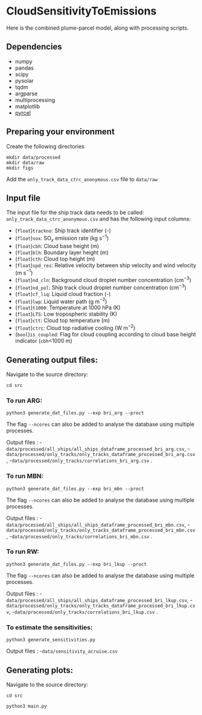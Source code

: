 # CloudSensitivityToEmissions

Here is the combined plume-parcel model, along with processing scripts.

## Dependencies

- numpy
- pandas
- scipy
- pysolar
- tqdm
- argparse
- multiprocessing
- matplotlib
- [pyrcel](https://github.com/darothen/pyrcel)

## Preparing your environment
Create the following directories
```
mkdir data/processed
mkdir data/raw
mkdir figs
```

Add the `only_track_data_ctrc_anonymous.csv` file to `data/raw`

## Input file

The input file for the ship track data needs to be called: `only_track_data_ctrc_anonymous.csv` and has the following input columns:

- (`float`)`trackno`: Ship track identifier (-)
- (`float`)`sox`: SO$`_x`$ emission rate (kg s$`^{-1}`$)
- (`float`)`cbh`: Cloud base height (m)
- (`float`)`blh`: Boundary layer height (m)
- (`float`)`cth`: Cloud top height (m)
- (`float`)`spd_res`: Relative velocity between ship velocity and wind velocity (m s$`^{-1}`$)
- (`float`)`nd_cln`: Background cloud droplet number concentration (cm$`^{-3}`$)
- (`float`)`nd_pol`: Ship track cloud droplet number concentration (cm$`^{-3}`$)
- (`float`)`cf_liq`: Liquid cloud fraction (-)
- (`float`)`lwp`: Liquid water path (g m$`^{-2}`$)
- (`float`)`t1000`: Temperature at 1000 hPa (K)
- (`float`)`LTS`: Low tropospheric stability (K)
- (`float`)`ctt`: Cloud top temperature (m)
- (`float`)`ctrc`: Cloud top radiative cooling (W m$`^{-2}`$)
- (`bool`)`is_coupled`: Flag for cloud coupling according to cloud base height indicator (`cbh`<1000 m)

## Generating output files:

Navigate to the source directory:
```
cd src
```

### To run ARG:
```
python3 generate_dat_files.py --exp bri_arg --proct
```
The flag `--ncores` can also be added to analyse the database using multiple processes.

Output files : 
-`data/processed/all_ships/all_ships_dataframe_processed_bri_arg.csv`, 
-`data/processed/only_tracks/only_tracks_dataframe_processed_bri_arg.csv`,
-`data/processed/only_tracks/correlations_bri_arg.csv` .

### To run MBN:
```
python3 generate_dat_files.py --exp bri_mbn --proct
```
The flag `--ncores` can also be added to analyse the database using multiple processes.

Output files : 
-`data/processed/all_ships/all_ships_dataframe_processed_bri_mbn.csv`, 
-`data/processed/only_tracks/only_tracks_dataframe_processed_bri_mbn.csv`,
-`data/processed/only_tracks/correlations_bri_mbn.csv` .

### To run RW:
```
python3 generate_dat_files.py --exp bri_lkup --proct
```
The flag `--ncores` can also be added to analyse the database using multiple processes.

Output files : 
-`data/processed/all_ships/all_ships_dataframe_processed_bri_lkup.csv`, 
-`data/processed/only_tracks/only_tracks_dataframe_processed_bri_lkup.csv`,
-`data/processed/only_tracks/correlations_bri_lkup.csv` .

### To estimate the sensitivities:
```
python3 generate_sensitivities.py
```
Output files : 
-`data/sensitivity_acruise.csv`

## Generating plots:

Navigate to the source directory:
```
cd src
```

```
python3 main.py
```







